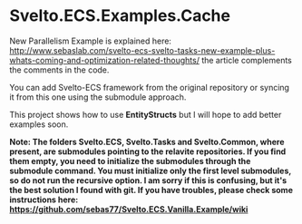# Svelto.ECS.Examples.Cache

New Parallelism Example is explained here: http://www.sebaslab.com/svelto-ecs-svelto-tasks-new-example-plus-whats-coming-and-optimization-related-thoughts/ the article complements the comments in the code.

You can add Svelto-ECS framework from the original repository or syncing it from this one using the submodule approach. 

This project shows how to use **EntityStructs** but I will hope to add better examples soon.

**Note: The folders Svelto.ECS, Svelto.Tasks and Svelto.Common, where present, are submodules pointing to the relavite repositories. If you find them empty, you need to initialize the submodules through the submodule command. You must initialize only the first level submodules, so do not run the recursive option. I am sorry if this is confusing, but it's the best solution I found with git. If you have troubles, please check some instructions here: https://github.com/sebas77/Svelto.ECS.Vanilla.Example/wiki**
